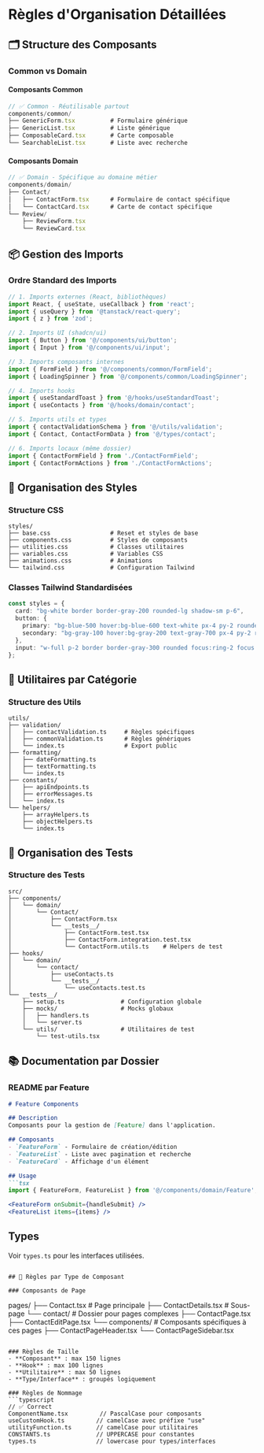 
# Règles d'Organisation Détaillées

## 🗂️ Structure des Composants

### Common vs Domain

#### Composants Common
```typescript
// ✅ Common - Réutilisable partout
components/common/
├── GenericForm.tsx          # Formulaire générique
├── GenericList.tsx          # Liste générique
├── ComposableCard.tsx       # Carte composable
└── SearchableList.tsx       # Liste avec recherche
```

#### Composants Domain
```typescript
// ✅ Domain - Spécifique au domaine métier
components/domain/
├── Contact/
│   ├── ContactForm.tsx      # Formulaire de contact spécifique
│   └── ContactCard.tsx      # Carte de contact spécifique
└── Review/
    ├── ReviewForm.tsx
    └── ReviewCard.tsx
```

## 📦 Gestion des Imports

### Ordre Standard des Imports
```typescript
// 1. Imports externes (React, bibliothèques)
import React, { useState, useCallback } from 'react';
import { useQuery } from '@tanstack/react-query';
import { z } from 'zod';

// 2. Imports UI (shadcn/ui)
import { Button } from '@/components/ui/button';
import { Input } from '@/components/ui/input';

// 3. Imports composants internes
import { FormField } from '@/components/common/FormField';
import { LoadingSpinner } from '@/components/common/LoadingSpinner';

// 4. Imports hooks
import { useStandardToast } from '@/hooks/useStandardToast';
import { useContacts } from '@/hooks/domain/contact';

// 5. Imports utils et types
import { contactValidationSchema } from '@/utils/validation';
import { Contact, ContactFormData } from '@/types/contact';

// 6. Imports locaux (même dossier)
import { ContactFormField } from './ContactFormField';
import { ContactFormActions } from './ContactFormActions';
```

## 🎨 Organisation des Styles

### Structure CSS
```
styles/
├── base.css                 # Reset et styles de base
├── components.css           # Styles de composants
├── utilities.css            # Classes utilitaires
├── variables.css            # Variables CSS
├── animations.css           # Animations
└── tailwind.css             # Configuration Tailwind
```

### Classes Tailwind Standardisées
```typescript
const styles = {
  card: "bg-white border border-gray-200 rounded-lg shadow-sm p-6",
  button: {
    primary: "bg-blue-500 hover:bg-blue-600 text-white px-4 py-2 rounded",
    secondary: "bg-gray-100 hover:bg-gray-200 text-gray-700 px-4 py-2 rounded"
  },
  input: "w-full p-2 border border-gray-300 rounded focus:ring-2 focus:ring-blue-500"
};
```

## 🔧 Utilitaires par Catégorie

### Structure des Utils
```
utils/
├── validation/
│   ├── contactValidation.ts     # Règles spécifiques
│   ├── commonValidation.ts      # Règles génériques
│   └── index.ts                 # Export public
├── formatting/
│   ├── dateFormatting.ts
│   ├── textFormatting.ts
│   └── index.ts
├── constants/
│   ├── apiEndpoints.ts
│   ├── errorMessages.ts
│   └── index.ts
└── helpers/
    ├── arrayHelpers.ts
    ├── objectHelpers.ts
    └── index.ts
```

## 🧪 Organisation des Tests

### Structure des Tests
```
src/
├── components/
│   └── domain/
│       └── Contact/
│           ├── ContactForm.tsx
│           └── __tests__/
│               ├── ContactForm.test.tsx
│               ├── ContactForm.integration.test.tsx
│               └── ContactForm.utils.ts    # Helpers de test
├── hooks/
│   └── domain/
│       └── contact/
│           ├── useContacts.ts
│           └── __tests__/
│               └── useContacts.test.ts
└── __tests__/
    ├── setup.ts                # Configuration globale
    ├── mocks/                  # Mocks globaux
    │   ├── handlers.ts
    │   └── server.ts
    └── utils/                  # Utilitaires de test
        └── test-utils.tsx
```

## 📚 Documentation par Dossier

### README par Feature
```markdown
# Feature Components

## Description
Composants pour la gestion de [Feature] dans l'application.

## Composants
- `FeatureForm` - Formulaire de création/édition
- `FeatureList` - Liste avec pagination et recherche
- `FeatureCard` - Affichage d'un élément

## Usage
```tsx
import { FeatureForm, FeatureList } from '@/components/domain/Feature';

<FeatureForm onSubmit={handleSubmit} />
<FeatureList items={items} />
```

## Types
Voir `types.ts` pour les interfaces utilisées.
```

## 🎯 Règles par Type de Composant

### Composants de Page
```
pages/
├── Contact.tsx              # Page principale
├── ContactDetails.tsx       # Sous-page
└── contact/                 # Dossier pour pages complexes
    ├── ContactPage.tsx
    ├── ContactEditPage.tsx
    └── components/          # Composants spécifiques à ces pages
        ├── ContactPageHeader.tsx
        └── ContactPageSidebar.tsx
```

### Règles de Taille
- **Composant** : max 150 lignes
- **Hook** : max 100 lignes  
- **Utilitaire** : max 50 lignes
- **Type/Interface** : groupés logiquement

### Règles de Nommage
```typescript
// ✅ Correct
ComponentName.tsx         // PascalCase pour composants
useCustomHook.ts         // camelCase avec préfixe "use"
utilityFunction.ts       // camelCase pour utilitaires
CONSTANTS.ts             // UPPERCASE pour constantes
types.ts                 // lowercase pour types/interfaces
```
